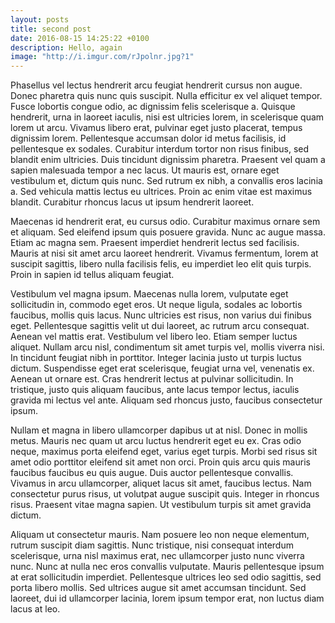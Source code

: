 ```yaml
---
layout: posts
title: second post
date: 2016-08-15 14:25:22 +0100
description: Hello, again
image: "http://i.imgur.com/rJpolnr.jpg?1"
---
```


Phasellus vel lectus hendrerit arcu feugiat hendrerit cursus non augue. Donec pharetra quis nunc quis suscipit. Nulla efficitur ex vel aliquet tempor. Fusce lobortis congue odio, ac dignissim felis scelerisque a. Quisque hendrerit, urna in laoreet iaculis, nisi est ultricies lorem, in scelerisque quam lorem ut arcu. Vivamus libero erat, pulvinar eget justo placerat, tempus dignissim lorem. Pellentesque accumsan dolor id metus facilisis, id pellentesque ex sodales. Curabitur interdum tortor non risus finibus, sed blandit enim ultricies. Duis tincidunt dignissim pharetra. Praesent vel quam a sapien malesuada tempor a nec lacus. Ut mauris est, ornare eget vestibulum et, dictum quis nunc. Sed rutrum ex nibh, a convallis eros lacinia a. Sed vehicula mattis lectus eu ultrices. Proin ac enim vitae est maximus blandit. Curabitur rhoncus lacus ut ipsum hendrerit laoreet.

Maecenas id hendrerit erat, eu cursus odio. Curabitur maximus ornare sem et aliquam. Sed eleifend ipsum quis posuere gravida. Nunc ac augue massa. Etiam ac magna sem. Praesent imperdiet hendrerit lectus sed facilisis. Mauris at nisi sit amet arcu laoreet hendrerit. Vivamus fermentum, lorem at suscipit sagittis, libero nulla facilisis felis, eu imperdiet leo elit quis turpis. Proin in sapien id tellus aliquam feugiat.

Vestibulum vel magna ipsum. Maecenas nulla lorem, vulputate eget sollicitudin in, commodo eget eros. Ut neque ligula, sodales ac lobortis faucibus, mollis quis lacus. Nunc ultricies est risus, non varius dui finibus eget. Pellentesque sagittis velit ut dui laoreet, ac rutrum arcu consequat. Aenean vel mattis erat. Vestibulum vel libero leo. Etiam semper luctus aliquet. Nullam arcu nisl, condimentum sit amet turpis vel, mollis viverra nisi. In tincidunt feugiat nibh in porttitor. Integer lacinia justo ut turpis luctus dictum. Suspendisse eget erat scelerisque, feugiat urna vel, venenatis ex. Aenean ut ornare est. Cras hendrerit lectus at pulvinar sollicitudin. In tristique, justo quis aliquam faucibus, ante lacus tempor lectus, iaculis gravida mi lectus vel ante. Aliquam sed rhoncus justo, faucibus consectetur ipsum.

Nullam et magna in libero ullamcorper dapibus ut at nisl. Donec in mollis metus. Mauris nec quam ut arcu luctus hendrerit eget eu ex. Cras odio neque, maximus porta eleifend eget, varius eget turpis. Morbi sed risus sit amet odio porttitor eleifend sit amet non orci. Proin quis arcu quis mauris faucibus faucibus eu quis augue. Duis auctor pellentesque convallis. Vivamus in arcu ullamcorper, aliquet lacus sit amet, faucibus lectus. Nam consectetur purus risus, ut volutpat augue suscipit quis. Integer in rhoncus risus. Praesent vitae magna sapien. Ut vestibulum turpis sit amet gravida dictum.

Aliquam ut consectetur mauris. Nam posuere leo non neque elementum, rutrum suscipit diam sagittis. Nunc tristique, nisi consequat interdum scelerisque, urna nisl maximus erat, nec ullamcorper justo nunc viverra nunc. Nunc at nulla nec eros convallis vulputate. Mauris pellentesque ipsum at erat sollicitudin imperdiet. Pellentesque ultrices leo sed odio sagittis, sed porta libero mollis. Sed ultrices augue sit amet accumsan tincidunt. Sed laoreet, dui id ullamcorper lacinia, lorem ipsum tempor erat, non luctus diam lacus at leo.

